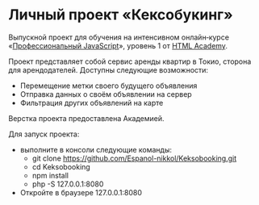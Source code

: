 # Личный проект «Кексобукинг» 

Выпускной проект для обучения на интенсивном онлайн‑курсе «[Профессиональный JavaScript](https://htmlacademy.ru/intensive/javascript)», уровень 1 от [HTML Academy](https://htmlacademy.ru). 

Проект представляет собой сервис аренды квартир в Токио, сторона для арендодателей. Доступны следующие возможности:

* Перемещение метки своего будущего объявления
* Отправка данных о своём объявлении на сервер
* Фильтрация других объявлений на карте


Верстка проекта предоставлена Академией. 

Для запуск проекта:
* выполните в консоли следующие команды:
    * git clone https://github.com/Espanol-nikkol/Keksobooking.git
    * cd Keksobooking
    * npm install
    * php -S 127.0.0.1:8080
* Откройте в браузере 127.0.0.1:8080
